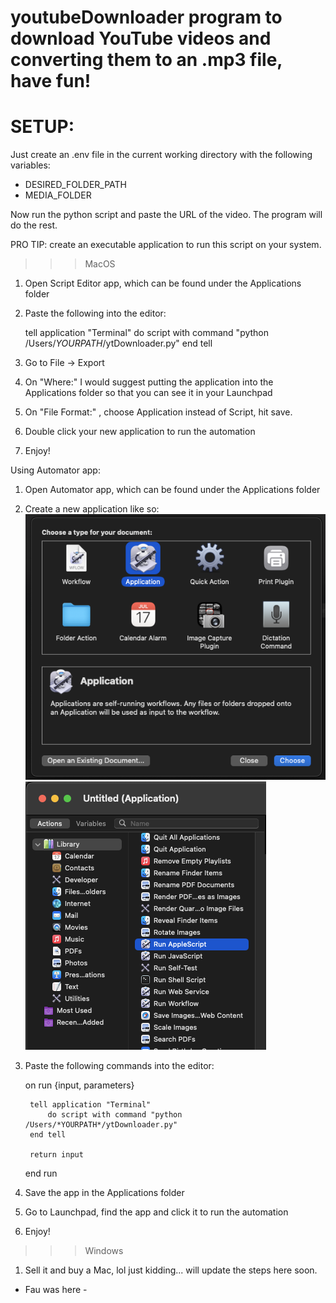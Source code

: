 # youtubeDownloader program to download YouTube videos and converting them to an .mp3 file, have fun!

# SETUP:
Just create an .env file in the current working directory with the following variables:
- DESIRED_FOLDER_PATH
- MEDIA_FOLDER

Now run the python script and paste the URL of the video. The program will do the rest.

PRO TIP: create an executable application to run this script on your system.

>>> MacOS

1. Open Script Editor app, which can be found under the Applications folder

2. Paste the following into the editor:

    tell application "Terminal"
	    do script with command "python /Users/*YOURPATH*/ytDownloader.py"
    end tell

3. Go to File -> Export

4. On "Where:" I would suggest putting the application into the Applications folder so that you can see it in your Launchpad

5. On "File Format:" , choose Application instead of Script, hit save.

6. Double click your new application to run the automation

7. Enjoy!

Using Automator app:

1. Open Automator app, which can be found under the Applications folder

2. Create a new application like so:
![Alt text](image.png)
![Alt text](image-1.png)

3. Paste the following commands into the editor:

	on run {input, parameters}
	
		tell application "Terminal"
	    	do script with command "python /Users/*YOURPATH*/ytDownloader.py"
		end tell
	
		return input
	end run

4. Save the app in the Applications folder

7. Go to Launchpad, find the app and click it to run the automation

8. Enjoy!


>>> Windows

1. Sell it and buy a Mac, lol just kidding... will update the steps here soon.




- Fau was here -
